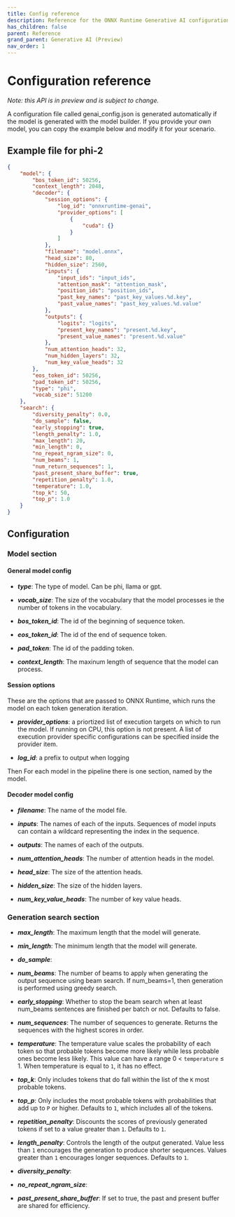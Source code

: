 ```yaml
---
title: Config reference
description: Reference for the ONNX Runtime Generative AI configuration file
has_children: false
parent: Reference
grand_parent: Generative AI (Preview)
nav_order: 1
---
```


# Configuration reference 

_Note: this API is in preview and is subject to change._

A configuration file called genai_config.json is generated automatically if the model is generated with the model builder. If you provide your own model, you can copy the example below and modify it for your scenario.


## Example file for phi-2

```json
{
    "model": {
        "bos_token_id": 50256,
        "context_length": 2048,
        "decoder": {
            "session_options": {
                "log_id": "onnxruntime-genai",
                "provider_options": [
                    {
                        "cuda": {}
                    }
                ]
            },
            "filename": "model.onnx",
            "head_size": 80,
            "hidden_size": 2560,
            "inputs": {
                "input_ids": "input_ids",
                "attention_mask": "attention_mask",
                "position_ids": "position_ids",
                "past_key_names": "past_key_values.%d.key",
                "past_value_names": "past_key_values.%d.value"
            },
            "outputs": {
                "logits": "logits",
                "present_key_names": "present.%d.key",
                "present_value_names": "present.%d.value"
            },
            "num_attention_heads": 32,
            "num_hidden_layers": 32,
            "num_key_value_heads": 32
        },
        "eos_token_id": 50256,
        "pad_token_id": 50256,
        "type": "phi",
        "vocab_size": 51200
    },
    "search": {
        "diversity_penalty": 0.0,
        "do_sample": false,
        "early_stopping": true,
        "length_penalty": 1.0,
        "max_length": 20,
        "min_length": 0,
        "no_repeat_ngram_size": 0,
        "num_beams": 1,
        "num_return_sequences": 1,
        "past_present_share_buffer": true,
        "repetition_penalty": 1.0,
        "temperature": 1.0,
        "top_k": 50,
        "top_p": 1.0
    }
}
```

## Configuration

### Model section

#### General model config

* **_type_**: The type of model. Can be phi, llama or gpt.

* **_vocab_size_**: The size of the vocabulary that the model processes ie the number of tokens in the vocabulary.

* **_bos_token_id_**: The id of the beginning of sequence token.

* **_eos_token_id_**: The id of the end of sequence token.

* **_pad_token_**: The id of the padding token.

* **_context_length_**: The maxinum length of sequence that the model can process.


#### Session options

These are the options that are passed to ONNX Runtime, which runs the model on each token generation iteration.

* **_provider_options_**: a priortized list of execution targets on which to run the model. If running on CPU, this option is not present. A list of execution provider specific configurations can be specified inside the provider item.

* **_log_id_**: a prefix to output when logging


Then For each model in the pipeline there is one section, named by the model. 

#### Decoder model config

* **_filename_**: The name of the model file.

* **_inputs_**: The names of each of the inputs. Sequences of model inputs can contain a wildcard representing the index in the sequence.

* **_outputs_**: The names of each of the outputs.

* **_num_attention_heads_**: The number of attention heads in the model.

* **_head_size_**: The size of the attention heads.

* **_hidden_size_**: The size of the hidden layers.

* **_num_key_value_heads_**: The number of key value heads.


### Generation search section

* **_max_length_**: The maximum length that the model will generate.

* **_min_length_**: The minimum length that the model will generate.

* **_do_sample_**: 

* **_num_beams_**: The number of beams to apply when generating the output sequence using beam search. If num_beams=1, then generation is performed using greedy search.

* **_early_stopping_**:  Whether to stop the beam search when at least num_beams sentences are finished per batch or not. Defaults to false.

* **_num_sequences_**: The number of sequences to generate. Returns the sequences with the highest scores in order.

* **_temperature_**: The temperature value scales the probability of each token so that probable tokens become more likely while less probable ones become less likely. This value can have a range  0 < `temperature` ≤ 1. When temperature is equal to `1`, it has no effect.

* **_top_k_**: Only includes tokens that do fall within the list of the `K` most probable tokens.

* **_top_p_**: Only includes the most probable tokens with probabilities that add up to `P` or higher. Defaults to `1`, which includes all of the tokens.

* **_repetition_penalty_**: Discounts the scores of previously generated tokens if set to a value greater than `1`. Defaults to `1`. 

* **_length_penalty_**: Controls the length of the output generated. Value less than `1` encourages the generation to produce shorter sequences. Values greater than `1` encourages longer sequences. Defaults to `1`.

* **_diversity_penalty_**: 

* **_no_repeat_ngram_size_**: 

* **_past_present_share_buffer_**: If set to true, the past and present buffer are shared for efficiency. 

